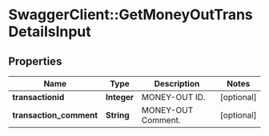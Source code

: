 # SwaggerClient::GetMoneyOutTransDetailsInput

## Properties
Name | Type | Description | Notes
------------ | ------------- | ------------- | -------------
**transactionid** | **Integer** | MONEY-OUT ID. | [optional] 
**transaction_comment** | **String** | MONEY-OUT Comment. | [optional] 


